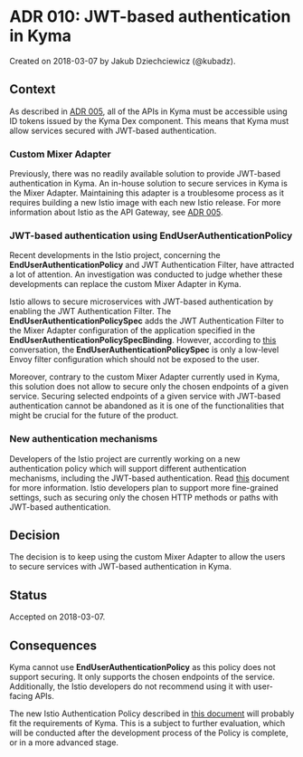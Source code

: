 # ADR 010: JWT-based authentication in Kyma

Created on 2018-03-07 by Jakub Dziechciewicz (@kubadz).

## Context

As described in [ADR 005](adr-005-Istio_as_the_API_Gateway.md), all of the APIs in Kyma must be accessible using ID tokens issued by the Kyma Dex component. This means that Kyma must allow services secured with JWT-based authentication.

### Custom Mixer Adapter

Previously, there was no readily available solution to provide JWT-based authentication in Kyma. An in-house solution to secure services in Kyma is the Mixer Adapter. Maintaining this adapter is a troublesome process as it requires building a new Istio image with each new Istio release.
For more information about Istio as the API Gateway, see [ADR 005](adr-005-Istio_as_the_API_Gateway.md).

### JWT-based authentication using EndUserAuthenticationPolicy

Recent developments in the Istio project, concerning the **EndUserAuthenticationPolicy** and JWT Authentication Filter, have attracted a lot of attention. An investigation was conducted to judge whether these developments can replace the custom Mixer Adapter in Kyma.

Istio allows to secure microservices with JWT-based authentication by enabling the JWT Authentication Filter. The **EndUserAuthenticationPolicySpec** adds the JWT Authentication Filter to the Mixer Adapter configuration of the application specified in the **EndUserAuthenticationPolicySpecBinding**. However, according to [this](https://groups.google.com/forum/#!topic/istio-security/guJV0J9A2VQ) conversation, the **EndUserAuthenticationPolicySpec** is only a low-level Envoy filter configuration which should not be exposed to the user.

Moreover, contrary to the custom Mixer Adapter currently used in Kyma, this solution does not allow to secure only the chosen endpoints of a given service. Securing selected endpoints of a given service with JWT-based authentication cannot be abandoned as it is one of the functionalities that might be crucial for the future of the product.

### New authentication mechanisms

Developers of the Istio project are currently working on a new authentication policy which will support different authentication mechanisms, including the JWT-based authentication. Read [this](https://docs.google.com/document/d/1ezP4UuOn3JXEs_cXW4GyPGq-Ppq_XhS9-M-lN6ocOA4) document for more information. Istio developers plan to support more fine-grained settings, such as securing only the chosen HTTP methods or paths with JWT-based authentication.

## Decision

The decision is to keep using the custom Mixer Adapter to allow the users to secure services with JWT-based authentication in Kyma.

## Status

Accepted on 2018-03-07.

## Consequences

Kyma cannot use **EndUserAuthenticationPolicy** as this policy does not support securing. It only supports the chosen endpoints of the service. Additionally, the Istio developers do not recommend using it with user-facing APIs.

The new Istio Authentication Policy described in [this document](https://docs.google.com/document/d/1ezP4UuOn3JXEs_cXW4GyPGq-Ppq_XhS9-M-lN6ocOA4) will probably fit the requirements of Kyma. This is a subject to further evaluation, which will be conducted after the development process of the Policy is complete, or in a more advanced stage.
